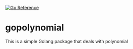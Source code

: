 [![Go Reference](https://pkg.go.dev/badge/github.com/mwaurawakati/polynomial.svg)](https://pkg.go.dev/github.com/mwaurawakati/polynomial)
# gopolynomial
This is a simple Golang package that deals with polynomial
